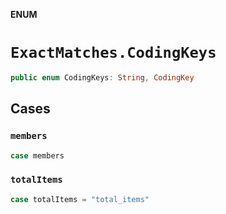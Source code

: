 **ENUM**

# `ExactMatches.CodingKeys`

```swift
public enum CodingKeys: String, CodingKey
```

## Cases
### `members`

```swift
case members
```

### `totalItems`

```swift
case totalItems = "total_items"
```
